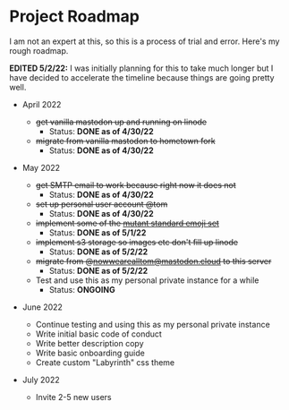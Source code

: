 Project Roadmap
===============

I am not an expert at this, so this is a process of trial and error.
Here's my rough roadmap.

**EDITED 5/2/22:** I was initially planning for this to take much longer but I
have decided to accelerate the timeline because things are going pretty well.

* April 2022
  * ~~get vanilla mastodon up and running on linode~~
    * Status: **DONE as of 4/30/22**
  * ~~migrate from vanilla mastodon to hometown fork~~
    * Status: **DONE as of 4/30/22**

* May 2022
  * ~~get SMTP email to work because right now it does not~~
    * Status: **DONE as of 4/30/22**
  * ~~set up personal user account @tom~~
    * Status: **DONE as of 4/30/22**
  * ~~implement some of the [mutant standard emoji set](https://mutant.tech)~~
    * Status: **DONE as of 5/1/22**
  * ~~implement s3 storage so images etc don't fill up linode~~
    * Status: **DONE as of 5/2/22**
  * ~~migrate from @nowwearealltom@mastodon.cloud to this server~~
    * Status: **DONE as of 5/2/22**
  * Test and use this as my personal private instance for a while
    * Status: **ONGOING**

* June 2022
  * Continue testing and using this as my personal private instance
  * Write initial basic code of conduct
  * Write better description copy
  * Write basic onboarding guide
  * Create custom "Labyrinth" css theme

* July 2022  
  * Invite 2-5 new users
